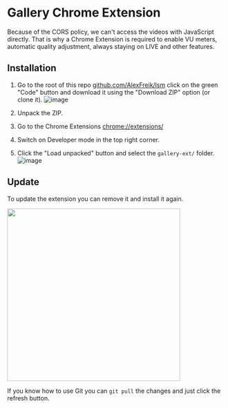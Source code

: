 # Gallery Chrome Extension

Because of the CORS policy, we can't access the videos with JavaScript directly.
That is why a Chrome Extension is required to enable VU meters, automatic quality adjustment, always staying on LIVE and other features.

## Installation

1. Go to the root of this repo [github.com/AlexFreik/lsm](https://github.com/AlexFreik/lsm) click on the green "Code" button and download it using the "Download ZIP" option (or clone it).
   ![image](./assets/download-zip.avif)

2. Unpack the ZIP.
3. Go to the Chrome Extensions [chrome://extensions/](chrome://extensions/)
4. Switch on Developer mode in the top right corner.
5. Click the "Load unpacked" button and select the `gallery-ext/` folder.
   ![image](./assets/load-unpacked.avif)

## Update

To update the extension you can remove it and install it again.

<img src="./assets/remove-or-reload.avif" width="400">

If you know how to use Git you can `git pull` the changes and just click
the refresh button.
